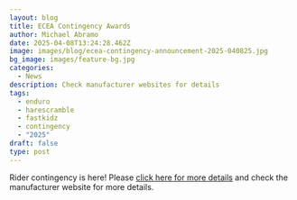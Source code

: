 ```yaml
---
layout: blog
title: ECEA Contingency Awards
author: Michael Abramo
date: 2025-04-08T13:24:28.462Z
image: images/blog/ecea-contingency-announcement-2025-040825.jpg
bg_image: images/feature-bg.jpg
categories:
  - News
description: Check manufacturer websites for details
tags:
  - enduro
  - harescramble
  - fastkidz
  - contingency
  - "2025"
draft: false
type: post
---
```

Rider contingency is here! Please [click here for more details](/static/attachments/ECEA-contingency-announcement-2025-interactive.pdf) and check the manufacturer website for more details.